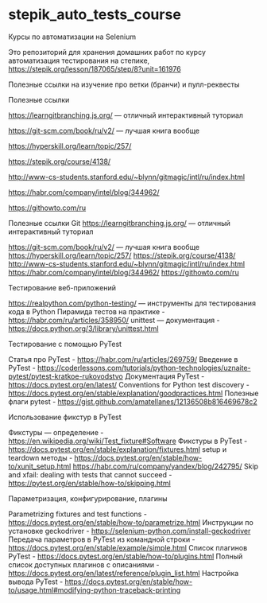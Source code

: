 # stepik_auto_tests_course
Курсы по автоматизации на Selenium


Это репозиторий для хранения домашних работ по курсу автоматизация тестирования на степике, https://stepik.org/lesson/187065/step/8?unit=161976

Полезные ссылки на изучение про ветки (бранчи) и пулл-реквесты

Полезные ссылки

https://learngitbranching.js.org/ — отличный интерактивный туториал

https://git-scm.com/book/ru/v2/ — лучшая книга вообще 

https://hyperskill.org/learn/topic/257/﻿

https://stepik.org/course/4138/﻿

http://www-cs-students.stanford.edu/~blynn/gitmagic/intl/ru/index.html

https://habr.com/company/intel/blog/344962/

https://githowto.com/ru

Полезные ссылки
Git
https://learngitbranching.js.org/ — отличный интерактивный туториал

https://git-scm.com/book/ru/v2/ — лучшая книга вообще 
https://hyperskill.org/learn/topic/257/﻿
https://stepik.org/course/4138/﻿
http://www-cs-students.stanford.edu/~blynn/gitmagic/intl/ru/index.html
https://habr.com/company/intel/blog/344962/
https://githowto.com/ru

Тестирование веб-приложений

https://realpython.com/python-testing/ — инструменты для тестирования кода в Python
Пирамида тестов на практике - https://habr.com/ru/articles/358950/
unittest — документация - https://docs.python.org/3/library/unittest.html

Тестирование с помощью PyTest

Статья про PyTest - https://habr.com/ru/articles/269759/
Введение в PyTest - https://coderlessons.com/tutorials/python-technologies/uznaite-pytest/pytest-kratkoe-rukovodstvo
Документация PyTest - https://docs.pytest.org/en/latest/
Conventions for Python test discovery - https://docs.pytest.org/en/stable/explanation/goodpractices.html
Полезные флаги pytest - https://gist.github.com/amatellanes/12136508b816469678c2

Использование фикстур в PyTest

Фикстуры — определение - https://en.wikipedia.org/wiki/Test_fixture#Software
Фикстуры в PyTest - https://docs.pytest.org/en/stable/explanation/fixtures.html
setup и teardown методы - https://docs.pytest.org/en/stable/how-to/xunit_setup.html
https://habr.com/ru/company/yandex/blog/242795/
Skip and xfail: dealing with tests that cannot succeed - https://pytest.org/en/stable/how-to/skipping.html

Параметризация, конфигурирование, плагины

Parametrizing fixtures and test functions - https://docs.pytest.org/en/stable/how-to/parametrize.html
Инструкции по установке geckodriver - https://selenium-python.com/install-geckodriver
Передача параметров в PyTest из командной строки - https://docs.pytest.org/en/stable/example/simple.html
Список плагинов PyTest - https://docs.pytest.org/en/stable/how-to/plugins.html
Полный список доступных плагинов с описаниями - https://docs.pytest.org/en/latest/reference/plugin_list.html
Настройка вывода PyTest - https://docs.pytest.org/en/stable/how-to/usage.html#modifying-python-traceback-printing
